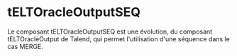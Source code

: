 # tELTOracleOutputSEQ
Le composant tELTOracleOutputSEQ est une évolution, du composant tELTOracleOutput de Talend, qui permet l'utilisation d'une séquence dans le cas MERGE. 
